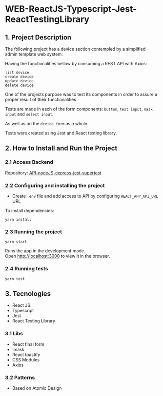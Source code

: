 # WEB-ReactJS-Typescript-Jest-ReactTestingLibrary

## 1. Project Description
The following project has a device section contempled by a simplified admin template web system.

Having the functionalities bellow by consuming a REST API with Axios:
```
list device
create device
update device
delete device
```


One of the projects purpose was to test its components in order to assure a proper result of their functionalities.

Tests are made in each of the form components: `button`, `text input`, `mask input` and `select input`.

As well as on the `device form` as a whole.

Tests were created using Jest and React testing library.


## 2. How to Install and Run the Project
### 2.1 Access Backend
Repository: [API-nodeJS-express-jest-supertest](https://github.com/amandavmanduca/API-nodeJS-express-jest-supertest)

### 2.2 Configuring and installing the project
- Create `.env` file and add access to API by configuring `REACT_APP_API_URL` URL

To install dependencies:

```
yarn install
```

### 2.3 Running the project
```
yarn start
```
Runs the app in the development mode.\
Open [http://localhost:3000](http://localhost:3000) to view it in the browser.

### 2.4 Running tests
```
yarn test
```

## 3. Tecnologies
- React JS
- Typescript
- Jest
- React Testing Library

### 3.1 Libs
- React final form
- Imask
- React toastify
- CSS Modules
- Axios

### 3.2 Patterns
- Based on Atomic Design